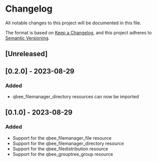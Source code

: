 # Changelog

All notable changes to this project will be documented in this file.

The format is based on [Keep a Changelog](https://keepachangelog.com/en/1.0.0/),
and this project adheres to [Semantic Versioning](https://semver.org/spec/v2.0.0.html).

## [Unreleased]

## [0.2.0] - 2023-08-29

### Added

- qbee_filemanager_directory resources can now be imported

## [0.1.0] - 2023-08-29

### Added

- Support for the qbee_filemanager_file resource
- Support for the qbee_filemanager_directory resource
- Support for the qbee_filedistribution resource
- Support for the qbee_grouptree_group resource
